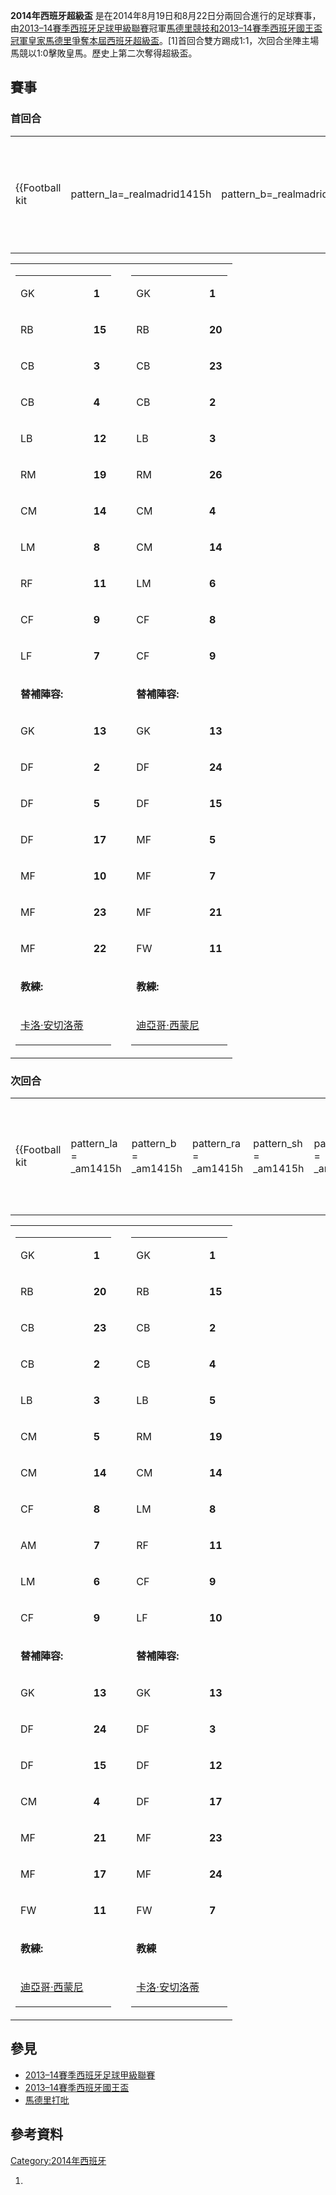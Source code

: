 **2014年西班牙超級盃**
是在2014年8月19日和8月22日分兩回合進行的足球賽事，由[2013–14賽季西班牙足球甲級聯賽](../Page/2013–14賽季西班牙足球甲級聯賽.md "wikilink")冠軍[馬德里競技和](https://zh.wikipedia.org/wiki/馬德里競技 "wikilink")[2013–14賽季西班牙國王盃冠軍](https://zh.wikipedia.org/wiki/2013–14賽季西班牙國王盃 "wikilink")[皇家馬德里爭奪本屆西班牙超級盃](https://zh.wikipedia.org/wiki/皇家馬德里 "wikilink")。\[1\]首回合雙方踢成1:1，次回合坐陣主場馬競以1:0擊敗皇馬。歷史上第二次奪得超級盃。

## 賽事

### 首回合

|                |                               |                                 |                               |                               |                               |                |             |                 |               |              |                  |                |                         |                        |                         |                         |                         |                  |               |                   |                 |                |                  |
| -------------- | ----------------------------- | ------------------------------- | ----------------------------- | ----------------------------- | ----------------------------- | -------------- | ----------- | --------------- | ------------- | ------------ | ---------------- | -------------- | ----------------------- | ---------------------- | ----------------------- | ----------------------- | ----------------------- | ---------------- | ------------- | ----------------- | --------------- | -------------- | ---------------- |
| {{Football kit | pattern_la=_realmadrid1415h | pattern_b=_realmadrid1415home | pattern_ra=_realmadrid1415h | pattern_sh=_realmadrid1415h | pattern_so=_realmadrid1415h | leftarm=FFFFFF | body=FFFFFF | rightarm=FFFFFF | shorts=FFFFFF | socks=FFFFFF | title = 皇家馬德里 }} | {{Football kit | pattern_la = _am1415h | pattern_b = _am1415h | pattern_ra = _am1415h | pattern_sh = _am1415h | pattern_so = _am1415h | leftarm = FFFFFF | body = FFFFFF | rightarm = FFFFFF | shorts = 0000AA | socks = FF0000 | title = 馬德里競技 }} |

<table>
<tbody>
<tr class="odd">
<td><table>
<tbody>
<tr class="odd">
<td><p>GK</p></td>
<td><p><strong>1</strong></p></td>
</tr>
<tr class="even">
<td><p>RB</p></td>
<td><p><strong>15</strong></p></td>
</tr>
<tr class="odd">
<td><p>CB</p></td>
<td><p><strong>3</strong></p></td>
</tr>
<tr class="even">
<td><p>CB</p></td>
<td><p><strong>4</strong></p></td>
</tr>
<tr class="odd">
<td><p>LB</p></td>
<td><p><strong>12</strong></p></td>
</tr>
<tr class="even">
<td><p>RM</p></td>
<td><p><strong>19</strong></p></td>
</tr>
<tr class="odd">
<td><p>CM</p></td>
<td><p><strong>14</strong></p></td>
</tr>
<tr class="even">
<td><p>LM</p></td>
<td><p><strong>8</strong></p></td>
</tr>
<tr class="odd">
<td><p>RF</p></td>
<td><p><strong>11</strong></p></td>
</tr>
<tr class="even">
<td><p>CF</p></td>
<td><p><strong>9</strong></p></td>
</tr>
<tr class="odd">
<td><p>LF</p></td>
<td><p><strong>7</strong></p></td>
</tr>
<tr class="even">
<td><p><strong>替補陣容:</strong></p></td>
<td></td>
</tr>
<tr class="odd">
<td><p>GK</p></td>
<td><p><strong>13</strong></p></td>
</tr>
<tr class="even">
<td><p>DF</p></td>
<td><p><strong>2</strong></p></td>
</tr>
<tr class="odd">
<td><p>DF</p></td>
<td><p><strong>5</strong></p></td>
</tr>
<tr class="even">
<td><p>DF</p></td>
<td><p><strong>17</strong></p></td>
</tr>
<tr class="odd">
<td><p>MF</p></td>
<td><p><strong>10</strong></p></td>
</tr>
<tr class="even">
<td><p>MF</p></td>
<td><p><strong>23</strong></p></td>
</tr>
<tr class="odd">
<td><p>MF</p></td>
<td><p><strong>22</strong></p></td>
</tr>
<tr class="even">
<td><p><strong>教練:</strong></p></td>
<td></td>
</tr>
<tr class="odd">
<td><p><a href="../Page/卡洛·安切洛蒂.md" title="wikilink">卡洛·安切洛蒂</a></p></td>
<td></td>
</tr>
</tbody>
</table></td>
<td></td>
<td><table>
<tbody>
<tr class="odd">
<td><p>GK</p></td>
<td><p><strong>1</strong></p></td>
</tr>
<tr class="even">
<td><p>RB</p></td>
<td><p><strong>20</strong></p></td>
</tr>
<tr class="odd">
<td><p>CB</p></td>
<td><p><strong>23</strong></p></td>
</tr>
<tr class="even">
<td><p>CB</p></td>
<td><p><strong>2</strong></p></td>
</tr>
<tr class="odd">
<td><p>LB</p></td>
<td><p><strong>3</strong></p></td>
</tr>
<tr class="even">
<td><p>RM</p></td>
<td><p><strong>26</strong></p></td>
</tr>
<tr class="odd">
<td><p>CM</p></td>
<td><p><strong>4</strong></p></td>
</tr>
<tr class="even">
<td><p>CM</p></td>
<td><p><strong>14</strong></p></td>
</tr>
<tr class="odd">
<td><p>LM</p></td>
<td><p><strong>6</strong></p></td>
</tr>
<tr class="even">
<td><p>CF</p></td>
<td><p><strong>8</strong></p></td>
</tr>
<tr class="odd">
<td><p>CF</p></td>
<td><p><strong>9</strong></p></td>
</tr>
<tr class="even">
<td><p><strong>替補陣容:</strong></p></td>
<td></td>
</tr>
<tr class="odd">
<td><p>GK</p></td>
<td><p><strong>13</strong></p></td>
</tr>
<tr class="even">
<td><p>DF</p></td>
<td><p><strong>24</strong></p></td>
</tr>
<tr class="odd">
<td><p>DF</p></td>
<td><p><strong>15</strong></p></td>
</tr>
<tr class="even">
<td><p>MF</p></td>
<td><p><strong>5</strong></p></td>
</tr>
<tr class="odd">
<td><p>MF</p></td>
<td><p><strong>7</strong></p></td>
</tr>
<tr class="even">
<td><p>MF</p></td>
<td><p><strong>21</strong></p></td>
</tr>
<tr class="odd">
<td><p>FW</p></td>
<td><p><strong>11</strong></p></td>
</tr>
<tr class="even">
<td><p><strong>教練:</strong></p></td>
<td></td>
</tr>
<tr class="odd">
<td><p><a href="https://zh.wikipedia.org/wiki/迪亞哥·西蒙尼" title="wikilink">迪亞哥·西蒙尼</a></p></td>
<td></td>
</tr>
</tbody>
</table></td>
</tr>
</tbody>
</table>

### 次回合

|                |                         |                        |                         |                         |                         |                  |               |                   |                 |                |                  |                |                               |                                 |                               |                               |                               |                |             |                 |               |              |                  |
| -------------- | ----------------------- | ---------------------- | ----------------------- | ----------------------- | ----------------------- | ---------------- | ------------- | ----------------- | --------------- | -------------- | ---------------- | -------------- | ----------------------------- | ------------------------------- | ----------------------------- | ----------------------------- | ----------------------------- | -------------- | ----------- | --------------- | ------------- | ------------ | ---------------- |
| {{Football kit | pattern_la = _am1415h | pattern_b = _am1415h | pattern_ra = _am1415h | pattern_sh = _am1415h | pattern_so = _am1415h | leftarm = FFFFFF | body = FFFFFF | rightarm = FFFFFF | shorts = 0000AA | socks = FF0000 | title = 馬德里競技 }} | {{Football kit | pattern_la=_realmadrid1415h | pattern_b=_realmadrid1415home | pattern_ra=_realmadrid1415h | pattern_sh=_realmadrid1415h | pattern_so=_realmadrid1415h | leftarm=FFFFFF | body=FFFFFF | rightarm=FFFFFF | shorts=FFFFFF | socks=FFFFFF | title = 皇家馬德里 }} |

<table>
<tbody>
<tr class="odd">
<td><table>
<tbody>
<tr class="odd">
<td><p>GK</p></td>
<td><p><strong>1</strong></p></td>
</tr>
<tr class="even">
<td><p>RB</p></td>
<td><p><strong>20</strong></p></td>
</tr>
<tr class="odd">
<td><p>CB</p></td>
<td><p><strong>23</strong></p></td>
</tr>
<tr class="even">
<td><p>CB</p></td>
<td><p><strong>2</strong></p></td>
</tr>
<tr class="odd">
<td><p>LB</p></td>
<td><p><strong>3</strong></p></td>
</tr>
<tr class="even">
<td><p>CM</p></td>
<td><p><strong>5</strong></p></td>
</tr>
<tr class="odd">
<td><p>CM</p></td>
<td><p><strong>14</strong></p></td>
</tr>
<tr class="even">
<td><p>CF</p></td>
<td><p><strong>8</strong></p></td>
</tr>
<tr class="odd">
<td><p>AM</p></td>
<td><p><strong>7</strong></p></td>
</tr>
<tr class="even">
<td><p>LM</p></td>
<td><p><strong>6</strong></p></td>
</tr>
<tr class="odd">
<td><p>CF</p></td>
<td><p><strong>9</strong></p></td>
</tr>
<tr class="even">
<td><p><strong>替補陣容:</strong></p></td>
<td></td>
</tr>
<tr class="odd">
<td><p>GK</p></td>
<td><p><strong>13</strong></p></td>
</tr>
<tr class="even">
<td><p>DF</p></td>
<td><p><strong>24</strong></p></td>
</tr>
<tr class="odd">
<td><p>DF</p></td>
<td><p><strong>15</strong></p></td>
</tr>
<tr class="even">
<td><p>CM</p></td>
<td><p><strong>4</strong></p></td>
</tr>
<tr class="odd">
<td><p>MF</p></td>
<td><p><strong>21</strong></p></td>
</tr>
<tr class="even">
<td><p>MF</p></td>
<td><p><strong>17</strong></p></td>
</tr>
<tr class="odd">
<td><p>FW</p></td>
<td><p><strong>11</strong></p></td>
</tr>
<tr class="even">
<td><p><strong>教練:</strong></p></td>
<td></td>
</tr>
<tr class="odd">
<td><p><a href="https://zh.wikipedia.org/wiki/迪亞哥·西蒙尼" title="wikilink">迪亞哥·西蒙尼</a></p></td>
<td></td>
</tr>
</tbody>
</table></td>
<td></td>
<td><table>
<tbody>
<tr class="odd">
<td><p>GK</p></td>
<td><p><strong>1</strong></p></td>
</tr>
<tr class="even">
<td><p>RB</p></td>
<td><p><strong>15</strong></p></td>
</tr>
<tr class="odd">
<td><p>CB</p></td>
<td><p><strong>2</strong></p></td>
</tr>
<tr class="even">
<td><p>CB</p></td>
<td><p><strong>4</strong></p></td>
</tr>
<tr class="odd">
<td><p>LB</p></td>
<td><p><strong>5</strong></p></td>
</tr>
<tr class="even">
<td><p>RM</p></td>
<td><p><strong>19</strong></p></td>
</tr>
<tr class="odd">
<td><p>CM</p></td>
<td><p><strong>14</strong></p></td>
</tr>
<tr class="even">
<td><p>LM</p></td>
<td><p><strong>8</strong></p></td>
</tr>
<tr class="odd">
<td><p>RF</p></td>
<td><p><strong>11</strong></p></td>
</tr>
<tr class="even">
<td><p>CF</p></td>
<td><p><strong>9</strong></p></td>
</tr>
<tr class="odd">
<td><p>LF</p></td>
<td><p><strong>10</strong></p></td>
</tr>
<tr class="even">
<td><p><strong>替補陣容:</strong></p></td>
<td></td>
</tr>
<tr class="odd">
<td><p>GK</p></td>
<td><p><strong>13</strong></p></td>
</tr>
<tr class="even">
<td><p>DF</p></td>
<td><p><strong>3</strong></p></td>
</tr>
<tr class="odd">
<td><p>DF</p></td>
<td><p><strong>12</strong></p></td>
</tr>
<tr class="even">
<td><p>DF</p></td>
<td><p><strong>17</strong></p></td>
</tr>
<tr class="odd">
<td><p>MF</p></td>
<td><p><strong>23</strong></p></td>
</tr>
<tr class="even">
<td><p>MF</p></td>
<td><p><strong>24</strong></p></td>
</tr>
<tr class="odd">
<td><p>FW</p></td>
<td><p><strong>7</strong></p></td>
</tr>
<tr class="even">
<td><p><strong>教練</strong></p></td>
<td></td>
</tr>
<tr class="odd">
<td><p><a href="../Page/卡洛·安切洛蒂.md" title="wikilink">卡洛·安切洛蒂</a></p></td>
<td></td>
</tr>
</tbody>
</table></td>
</tr>
</tbody>
</table>

## 參見

  - [2013–14賽季西班牙足球甲級聯賽](../Page/2013–14賽季西班牙足球甲級聯賽.md "wikilink")
  - [2013–14賽季西班牙國王盃](https://zh.wikipedia.org/wiki/2013–14賽季西班牙國王盃 "wikilink")
  - [馬德里打吡](../Page/馬德里打吡.md "wikilink")

## 參考資料

[Category:2014年西班牙](https://zh.wikipedia.org/wiki/Category:2014年西班牙 "wikilink")

1.